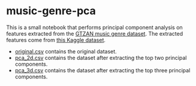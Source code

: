# music-genre-pca

This is a small notebook that performs principal component analysis on features extracted from the [GTZAN music genre dataset](https://huggingface.co/datasets/marsyas/gtzan). The extracted features come from [this Kaggle dataset](https://www.kaggle.com/datasets/andradaolteanu/gtzan-dataset-music-genre-classification/data).

- [original.csv](./original.csv) contains the original dataset.
- [pca_2d.csv](./pca_2d.csv) contains the dataset after extracting the top two principal components.
- [pca_3d.csv](./pca_2d.csv) contains the dataset after extracting the top three principal components.
